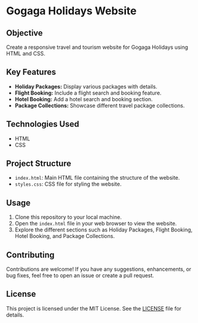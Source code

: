 # Gogaga Holidays Website

## Objective
Create a responsive travel and tourism website for Gogaga Holidays using HTML and CSS.

## Key Features
- **Holiday Packages:** Display various packages with details.
- **Flight Booking:** Include a flight search and booking feature.
- **Hotel Booking:** Add a hotel search and booking section.
- **Package Collections:** Showcase different travel package collections.

## Technologies Used
- HTML
- CSS
## Project Structure
- `index.html`: Main HTML file containing the structure of the website.
- `styles.css`: CSS file for styling the website.

## Usage
1. Clone this repository to your local machine.
2. Open the `index.html` file in your web browser to view the website.
3. Explore the different sections such as Holiday Packages, Flight Booking, Hotel Booking, and Package Collections.

## Contributing
Contributions are welcome! If you have any suggestions, enhancements, or bug fixes, feel free to open an issue or create a pull request.

## License
This project is licensed under the MIT License. See the [LICENSE](LICENSE) file for details.
